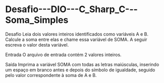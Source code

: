 # Desafio---DIO---C_Sharp_C---Soma_Simples
Desafio Leia dois valores inteiros identificados como variáveis A e B. Calcule a soma entre elas e chame essa variável de SOMA. A seguir escreva o valor desta variável. 

Entrada O arquivo de entrada contém 2 valores inteiros. 

Saída Imprima a variável SOMA com todas as letras maiúsculas, inserindo um espaço em branco antes e depois do símbolo de igualdade, seguido pelo valor correspondente à soma de A e B.
